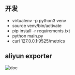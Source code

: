 ## 开发
- virtualenv -p python3 venv
- source venv/bin/activate
- pip install -r requirements.txt
- python main.py
- curl 127.0.0.1:9525/metrics


## aliyun exporter
![doc](https://github.com/aylei/aliyun-exporter)